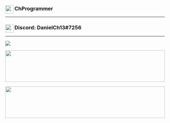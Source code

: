 ### <img align="left" width="26px" src="https://www.flaticon.com/svg/static/icons/svg/1488/1488581.svg" />ChProgrammer

---

### <img align="left" width="26px" src="https://www.net-aware.org.uk/siteassets/images-and-icons/application-icons/app-icons-discord.png?w=585&scale=down" />Discord: DanielCh13#7256

---
<a href="https://github.com/ChProgrammer">
  <p align="left">
    <img style="display:'inline-block'" src="https://github-readme-stats.vercel.app/api?username=ChProgrammer&count_private=true&show_icons=true&theme=dark" />
  </p>
</a>
<a href="https://github.com/ChProgrammer">
  <p align="left">
    <img style="display:'inline-block';margin: 0 auto" width="100%" height="100px"  src="https://github-readme-stats.vercel.app/api/wakatime?username=ChProgrammer&theme=dark" />
  </p>
</a>
<a href="https://github.com/ChProgrammer">
  <p align="left">
    <img style="display:'inline-block;margin: 0 auto'" width="100%" height="100px" src="https://github-readme-stats.vercel.app/api/top-langs/?username=ChProgrammer&layout=compact&theme=dark" />
  </p>
</a>
